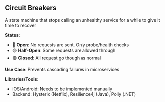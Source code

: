 ## Circuit Breakers
A state machine that stops calling an unhealthy service for a while to give it time to recover

**States**:
- 🔴 **Open**: No requests are sent. Only probe/health checks
- 🟡 **Half-Open**: Some requests are allowed through
- 🟢 **Closed**: All request go though as normal

**Use Case**:
Prevents cascading failures in microservices

**Libraries/Tools**:
- iOS/Android: Needs to be implemented manually
- Backend: Hysterix (Netflix), Resilience4j (Java), Polly (.NET)